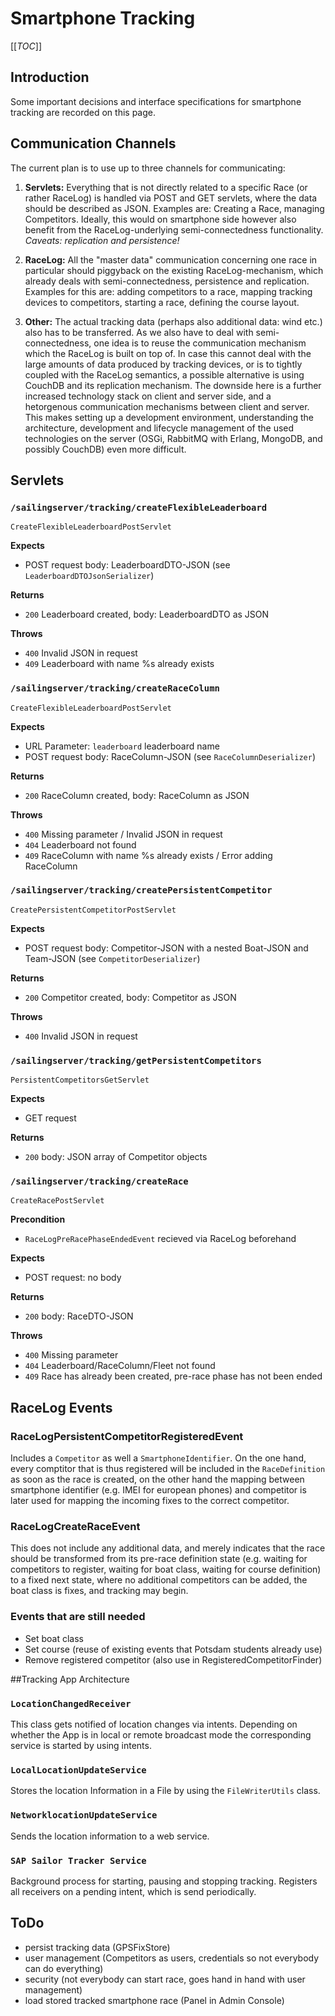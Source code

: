# Smartphone Tracking

[[_TOC_]]

## Introduction
Some important decisions and interface specifications for smartphone tracking are recorded on this page.

## Communication Channels
The current plan is to use up to three channels for communicating:

1. **Servlets:** Everything that is not directly related to a specific Race (or rather RaceLog) is handled via POST and GET servlets, where the data should be described as JSON. Examples are: Creating a Race, managing Competitors. Ideally, this would on smartphone side however also benefit from the RaceLog-underlying semi-connectedness functionality. _Caveats: replication and persistence!_

2. **RaceLog:** All the "master data" communication concerning one race in particular should piggyback on the existing RaceLog-mechanism, which already deals with semi-connectedness, persistence and replication. Examples for this are: adding competitors to a race, mapping tracking devices to competitors, starting a race, defining the course layout.

3. **Other:** The actual tracking data (perhaps also additional data: wind etc.) also has to be transferred. As we also have to deal with semi-connectedness, one idea is to reuse the communication mechanism which the RaceLog is built on top of. In case this cannot deal with the large amounts of data produced by tracking devices, or is to tightly coupled with the RaceLog semantics, a possible alternative is using CouchDB and its replication mechanism. The downside here is a further increased technology stack on client and server side, and a hetorgenous communication mechanisms between client and server. This makes setting up a development environment, understanding the architecture, development and lifecycle management of the used technologies on the server (OSGi, RabbitMQ with Erlang, MongoDB, and possibly CouchDB) even more difficult.

## Servlets
### `/sailingserver/tracking/createFlexibleLeaderboard`
`CreateFlexibleLeaderboardPostServlet`

**Expects**
* POST request body: LeaderboardDTO-JSON (see `LeaderboardDTOJsonSerializer`)

**Returns**
* `200` Leaderboard created, body: LeaderboardDTO as JSON

**Throws**
* `400` Invalid JSON in request
* `409` Leaderboard with name %s already exists

### `/sailingserver/tracking/createRaceColumn`
`CreateFlexibleLeaderboardPostServlet`

**Expects**
* URL Parameter: `leaderboard` leaderboard name
* POST request body: RaceColumn-JSON (see `RaceColumnDeserializer`)

**Returns**
* `200` RaceColumn created, body: RaceColumn as JSON

**Throws**
* `400` Missing parameter / Invalid JSON in request
* `404` Leaderboard not found
* `409` RaceColumn with name %s already exists / Error adding RaceColumn

### `/sailingserver/tracking/createPersistentCompetitor`
`CreatePersistentCompetitorPostServlet`

**Expects**
* POST request body: Competitor-JSON with a nested Boat-JSON and Team-JSON (see `CompetitorDeserializer`)

**Returns**
* `200` Competitor created, body: Competitor as JSON

**Throws**
* `400` Invalid JSON in request

### `/sailingserver/tracking/getPersistentCompetitors`
`PersistentCompetitorsGetServlet`

**Expects**
* GET request

**Returns**
* `200` body: JSON array of Competitor objects

### `/sailingserver/tracking/createRace`
`CreateRacePostServlet`

**Precondition**
* `RaceLogPreRacePhaseEndedEvent` recieved via RaceLog beforehand

**Expects**
* POST request: no body

**Returns**
* `200` body: RaceDTO-JSON

**Throws**
* `400` Missing parameter
* `404` Leaderboard/RaceColumn/Fleet not found
* `409` Race has already been created, pre-race phase has not been ended

## RaceLog Events
### RaceLogPersistentCompetitorRegisteredEvent
Includes a `Competitor` as well a `SmartphoneIdentifier`. On the one hand, every comptitor that is thus registered will be included in the `RaceDefinition` as soon as the race is created, on the other hand the mapping between smartphone identifier (e.g. IMEI for european phones) and competitor is later used for mapping the incoming fixes to the correct competitor.

### RaceLogCreateRaceEvent
This does not include any additional data, and merely indicates that the race should be transformed from its pre-race definition state (e.g. waiting for competitors to register, waiting for boat class, waiting for course definition) to a fixed next state, where no additional competitors can be added, the boat class is fixes, and tracking may begin.

### Events that are still needed
* Set boat class
* Set course (reuse of existing events that Potsdam students already use)
* Remove registered competitor (also use in RegisteredCompetitorFinder)

##Tracking App Architecture

### `LocationChangedReceiver`
This class gets notified of location changes via intents. Depending on whether the App is in local or remote broadcast mode the corresponding service is started by using intents.

### `LocalLocationUpdateService`
Stores the location Information in a File by using the `FileWriterUtils` class.

### `NetworklocationUpdateService`
Sends the location information to a web service.

### `SAP Sailor Tracker Service`
Background process for starting, pausing and stopping tracking. Registers all receivers on a pending intent, which is send periodically.

## ToDo
* persist tracking data (GPSFixStore)
* user management (Competitors as users, credentials so not everybody can do everything)
* security (not everybody can start race, goes hand in hand with user management)
* load stored tracked smartphone race (Panel in Admin Console)